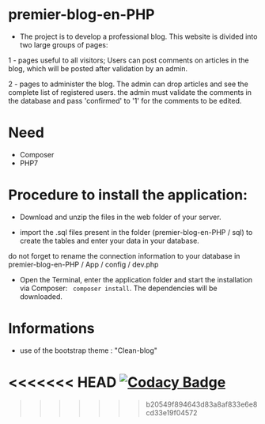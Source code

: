 # premier-blog-en-PHP
- The project is to develop a professional blog. This website is divided into two large groups of pages:

1 - pages useful to all visitors;
Users can post comments on articles in the blog, which will be posted after validation by an admin. 

2 - pages to administer the blog.
The admin can drop articles and see the complete list of registered users.
the admin must validate the comments in the database and pass 'confirmed' to '1' for the comments to be edited.


# Need
- Composer
- PHP7

# Procedure to install the application:
* Download and unzip the files in the web folder of your server.

* import the .sql files present in the folder (premier-blog-en-PHP / sql) to create the tables and enter your data in your database.

do not forget to rename the connection information to your database in premier-blog-en-PHP / App / config / dev.php

    
* Open the Terminal, enter the application folder and start the installation via Composer:
    `` composer install``. The dependencies will be downloaded.

# Informations
- use of the bootstrap theme : "Clean-blog" 

<<<<<<< HEAD
[![Codacy Badge](https://api.codacy.com/project/badge/Grade/c5fc3477e04e44b78487155908e3135f)](https://www.codacy.com/manual/al-grumpy/premier-blog-en-PHP?utm_source=github.com&amp;utm_medium=referral&amp;utm_content=al-grumpy/premier-blog-en-PHP&amp;utm_campaign=Badge_Grade)
=======
>>>>>>> b20549f894643d83a8af833e6e8cd33e19f04572
